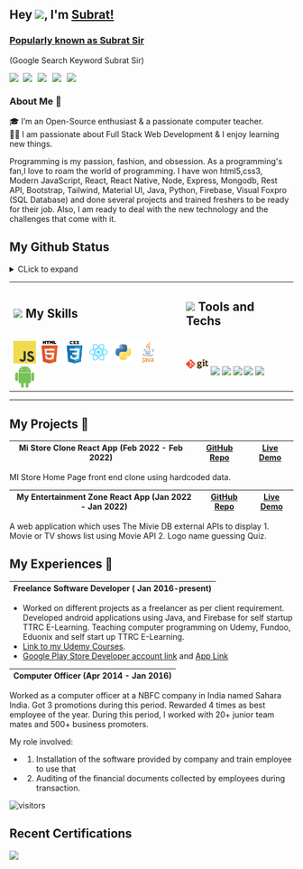 ## Hey <img src="https://github.com/TheDudeThatCode/TheDudeThatCode/blob/master/Assets/Hi.gif" width="29px">, I'm [Subrat!](https://drive.google.com/file/d/1ycPmdNNllydRI8cPDJsofvxz8kN97yN3/view?usp=sharing) 
### [Popularly known as Subrat Sir](https://drive.google.com/file/d/1ycPmdNNllydRI8cPDJsofvxz8kN97yN3/view?usp=sharing) 

(Google Search Keyword Subrat Sir)

<a href="https://www.linkedin.com/in/subrata-ku-das/">
  <img align="left" width="24px" src="https://cdn.jsdelivr.net/npm/simple-icons@v3/icons/linkedin.svg"  />
</a>
<a href="https://twitter.com/SubratSirIndia">
  <img align="left" width="26px" src="https://cdn.jsdelivr.net/npm/simple-icons@v3/icons/twitter.svg" />
</a>
<a href="mailto:subrat.ku.dash@gmail.com">
  <img align="left" width="26px" src="https://cdn.jsdelivr.net/npm/simple-icons@v3/icons/gmail.svg" />
</a>
<a href="https://www.youtube.com/channel/UCTCmj3TOBxI_5f1J-n7kN5A">
  <img align="left" width="26px" src="https://cdn.jsdelivr.net/npm/simple-icons@v3/icons/youtube.svg" />
</a>
<a href="https://discord.gg/KYYWfcVU">
  <img align="left" width="26px" src="https://cdn.jsdelivr.net/npm/simple-icons@v3/icons/discord.svg" />
</a>

<br />

### About Me 🚀
🎓 I’m an Open-Source enthusiast & a passionate computer teacher. </br>
👨‍💻  I am passionate about Full Stack Web Development & I enjoy learning new things. </br>

Programming is my passion, fashion, and obsession.
As a programming's fan,I love to roam the world of programming.
I have won html5,css3, Modern JavaScript, React, React Native, Node, Express,
Mongodb, Rest API, Bootstrap, Tailwind, Material UI, Java, Python, Firebase, Visual Foxpro (SQL Database) and done several projects and trained freshers to be ready for their job.
Also, I am ready to deal with the new technology and the challenges that come with it.

## My Github Status 
<details><summary>CLick to expand</summary>
  <div align="center"> 
  <!--   <img src="https://github-readme-stats.vercel.app/api/top-langs/?username=subratsir&layout=compact&theme=radical"/> -->
    <img src="https://github-readme-stats.vercel.app/api?username=subratsir&show_icons=true&theme=radical&hide=contribs,prs"/>
  </div>
<div align="center"> 
<!--   <img src="https://github-readme-stats.vercel.app/api/top-langs/?username=subratsir&layout=compact&theme=radical"/>  -->
  <img src="https://github-readme-stats.vercel.app/api/top-langs/?username=subratsir&show_icons=true&theme=radical&hide=contribs,prs"/>
</div>
</details>

<table>
  <tr>
    <td>
     <h2><img src="https://media.giphy.com/media/WUlplcMpOCEmTGBtBW/giphy.gif" width="50"> My Skills</h2>
    </td>  
    <td>
    <h2><img src="https://media.giphy.com/media/WUlplcMpOCEmTGBtBW/giphy.gif" width="50"> Tools and Techs</h2>
    </td>  
  </tr>
  <tr>
    <td>
  <code><img height="40" src="https://raw.githubusercontent.com/github/explore/80688e429a7d4ef2fca1e82350fe8e3517d3494d/topics/javascript/javascript.png"></code>
  <code><img height="40" src="https://raw.githubusercontent.com/github/explore/80688e429a7d4ef2fca1e82350fe8e3517d3494d/topics/html/html.png"></code>
  <code><img height="40" src="https://raw.githubusercontent.com/github/explore/80688e429a7d4ef2fca1e82350fe8e3517d3494d/topics/css/css.png"></code>
  <code><img height="40" src="https://raw.githubusercontent.com/github/explore/80688e429a7d4ef2fca1e82350fe8e3517d3494d/topics/react/react.png"></code>
  <code><img height="40" src="https://raw.githubusercontent.com/github/explore/80688e429a7d4ef2fca1e82350fe8e3517d3494d/topics/python/python.png"></code>
  <code><img height="40" src="https://raw.githubusercontent.com/github/explore/80688e429a7d4ef2fca1e82350fe8e3517d3494d/topics/java/java.png"></code>
  <code><img height="40" src="https://raw.githubusercontent.com/github/explore/80688e429a7d4ef2fca1e82350fe8e3517d3494d/topics/android/android.png"></code>
    </td><td>
  <code><img height="40" src="https://raw.githubusercontent.com/github/explore/80688e429a7d4ef2fca1e82350fe8e3517d3494d/topics/git/git.png"></code>
  <code><img height="40" src="https://cdn.icon-icons.com/icons2/673/PNG/512/github_icon-icons.com_60477.png"></code>
  <code><img height="40" src="https://cdn.jsdelivr.net/gh/devicons/devicon/icons/vscode/vscode-original.svg"></code>
  <code><img height="40" src="https://cdn.icon-icons.com/icons2/1088/PNG/512/1485282157-adobe-photoshop-raster-graphics-editor-cc-creative-cloud_78285.png"></code>
  <code><img height="40" src="https://github.com/subratsir/subratsir/blob/main/images/mui.png"></code>
  <code><img height="40" src="https://cdn.icon-icons.com/icons2/691/PNG/128/google_firebase_icon-icons.com_61474.png"></code>
    </td>
  </tr></table>

<hr/>

<h2> My Projects 🙌 </h2>

| Mi Store Clone React App (Feb 2022 - Feb 2022) | [GitHub Repo](https://github.com/subratsir/mistore-homepage) | [Live Demo](https://mistorehomepage.web.app/) |
|---|-|-|

MI Store Home Page front end clone using hardcoded data.

| My Entertainment Zone React App (Jan 2022 - Jan 2022) | [GitHub Repo](https://github.com/subratsir/Entertainment-Zone) | [Live Demo](https://my-entertainment-zone.web.app/) |
|---|-|-|

A web application which uses The Mivie DB external APIs to display 1. Movie or TV shows list using Movie API 2. Logo name guessing Quiz.


<h2> My Experiences 🙌 </h2>


| Freelance Software Developer ( Jan 2016-present) |
|---|

-	Worked on different projects as a freelancer as per client requirement. Developed android applications using Java, and Firebase for self startup TTRC E-Learning. Teaching computer programming on Udemy, Fundoo, Eduonix and self start up TTRC E-Learning.
-	[Link to my Udemy Courses](https://www.udemy.com/user/subrat-dash-5/).
- [Google Play Store Developer account link](https://play.google.com/store/apps/dev?id=5931395958067461847) and [App Link](https://play.google.com/store/apps/details?id=in.ttrc.pgdca)

| Computer Officer (Apr 2014 - Jan 2016) |
|---|

Worked as a computer officer at a NBFC company in India named Sahara India. Got 3 promotions during this period. Rewarded 4 times as best employee of the year. During this period, I worked with 20+ junior team mates and 500+ business promoters. 

My role involved: 
- 1. Installation of the software provided by company and train employee to use that 
- 2. Auditing of the financial documents collected by employees during transaction.

 ![visitors](https://visitor-badge.laobi.icu/badge?page_id=subratsir)

## Recent Certifications
<img width="250" height="auto" src="https://github.com/subratsir/subratsir/blob/main/FreeCodeCampJavaScriptDSACertificate.JPG" />

<!-- <div align="center"> 
  <img src="https://wakatime.com/share/@b8a4ab78-b927-4bfc-9e04-d80f831b38cd/d8bd219e-e02e-4bb6-a52b-e805c01ece40.svg"/>
  <figure><embed src="https://wakatime.com/share/@b8a4ab78-b927-4bfc-9e04-d80f831b38cd/d8bd219e-e02e-4bb6-a52b-e805c01ece40.svg"></embed></figure>
</div> -->
